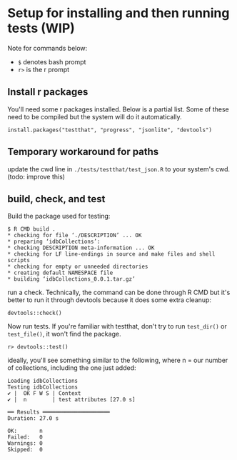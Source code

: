 # Setup for installing and then running tests (WIP)

Note for commands below: 

* `$` denotes bash prompt
* `r>` is the r prompt

## Install r packages

You'll need some r packages installed.  Below is a partial list.  Some of these need to be compiled but the system will do it automatically.

```
install.packages("testthat", "progress", "jsonlite", "devtools")
```

## Temporary workaround for paths
update the cwd line in `./tests/testthat/test_json.R` to your system's cwd. (todo: improve this)

## build, check, and test

Build the package used for testing:

```
$ R CMD build .
* checking for file ‘./DESCRIPTION’ ... OK
* preparing ‘idbCollections’:
* checking DESCRIPTION meta-information ... OK
* checking for LF line-endings in source and make files and shell scripts
* checking for empty or unneeded directories
* creating default NAMESPACE file
* building ‘idbCollections_0.0.1.tar.gz’
```

run a check.  Technically, the command can be done through R CMD but it's better to run it through devtools because it does some extra cleanup:

```
devtools::check()
```

Now run tests.  If you're familiar with testthat, don't try to run `test_dir()` or `test_file()`, it won't find the package.

```
r> devtools::test()
```

ideally, you'll see something similar to the following, where n = our number of collections, including the one just added:

```
Loading idbCollections
Testing idbCollections
✔ |  OK F W S | Context
✔ |  n        | test attributes [27.0 s]

══ Results ═════════════════════
Duration: 27.0 s

OK:       n
Failed:   0
Warnings: 0
Skipped:  0
```